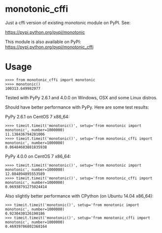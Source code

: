 monotonic_cffi
==============

Just a cffi version of existing monotonic module on PyPI. See:

https://pypi.python.org/pypi/monotonic

This module is also available on PyPI: https://pypi.python.org/pypi/monotonic_cffi

Usage
=====

```
>>>> from monotonic_cffi import monotonic
>>>> monotonic()
100313.649982977
```

Tested with PyPy 2.6.1 and 4.0.0 on Windows, OSX and some Linux distros.

Should have better performance with PyPy. Here are some test results:

PyPy 2.6.1 on CentOS 7 x86_64:
```
>>>> timeit.timeit('monotonic()', setup='from monotonic import monotonic', number=1000000)
11.138436794281006
>>>> timeit.timeit('monotonic()', setup='from monotonic_cffi import monotonic', number=1000000)
0.06484603881835938
```

PyPy 4.0.0 on CentOS 7 x86_64:
```
>>>> timeit.timeit('monotonic()', setup='from monotonic import monotonic', number=1000000)
12.084894895553589
>>>> timeit.timeit('monotonic()', setup='from monotonic_cffi import monotonic', number=1000000)
0.06938791275024414
```

Also slightly better performance with CPython (on Ubuntu 14.04 x86_64):
```
>>> timeit.timeit('monotonic()', setup='from monotonic import monotonic', number=1000000)
0.9230430126190186
>>> timeit.timeit('monotonic()', setup='from monotonic_cffi import monotonic', number=1000000)
0.46939706802368164
```
